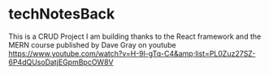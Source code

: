 # techNotesBack
This is a CRUD Project I am building thanks to the React framework and the MERN course published by Dave Gray on youtube https://www.youtube.com/watch?v=H-9l-gTq-C4&amp;list=PL0Zuz27SZ-6P4dQUsoDatjEGpmBpcOW8V 
